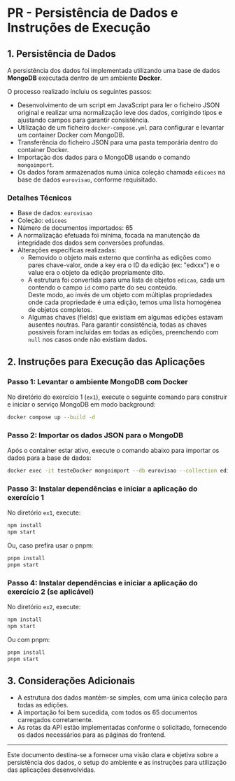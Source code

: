 # PR - Persistência de Dados e Instruções de Execução

## 1. Persistência de Dados

A persistência dos dados foi implementada utilizando uma base de dados **MongoDB** executada dentro de um ambiente **Docker**. 

O processo realizado incluiu os seguintes passos:

- Desenvolvimento de um script em JavaScript para ler o ficheiro JSON original e realizar uma normalização leve dos dados, corrigindo tipos e ajustando campos para garantir consistência.
- Utilização de um ficheiro `docker-compose.yml` para configurar e levantar um container Docker com MongoDB.
- Transferência do ficheiro JSON para uma pasta temporária dentro do container Docker.
- Importação dos dados para o MongoDB usando o comando `mongoimport`.
- Os dados foram armazenados numa única coleção chamada `edicoes` na base de dados `eurovisao`, conforme requisitado.

### Detalhes Técnicos

- Base de dados: `eurovisao`
- Coleção: `edicoes`
- Número de documentos importados: 65
- A normalização efetuada foi mínima, focada na manutenção da integridade dos dados sem conversões profundas.
- Alterações específicas realizadas:
  - Removido o objeto mais externo que continha as edições como pares chave-valor, onde a key era o ID da edição (ex: "edxxx") e o value era o objeto da edição propriamente dito.
  - A estrutura foi convertida para uma lista de objetos `edicao`, cada um contendo o campo `id` como parte do seu conteúdo.  
    Deste modo, ao invés de um objeto com múltiplas propriedades onde cada propriedade é uma edição, temos uma lista homogénea de objetos completos.
  - Algumas chaves (fields) que existiam em algumas edições estavam ausentes noutras. Para garantir consistência, todas as chaves possíveis foram incluídas em todas as edições, preenchendo com `null` nos casos onde não existiam dados.


## 2. Instruções para Execução das Aplicações

### Passo 1: Levantar o ambiente MongoDB com Docker

No diretório do exercício 1 (`ex1`), execute o seguinte comando para construir e iniciar o serviço MongoDB em modo background:

```bash
docker compose up --build -d
```

### Passo 2: Importar os dados JSON para o MongoDB

Após o container estar ativo, execute o comando abaixo para importar os dados para a base de dados:

```bash
docker exec -it testeDocker mongoimport --db eurovisao --collection edicoes --file /tmp/eurovisao.json --jsonArray
```

### Passo 3: Instalar dependências e iniciar a aplicação do exercício 1

No diretório `ex1`, execute:

```bash
npm install
npm start
```

Ou, caso prefira usar o pnpm:

```bash
pnpm install
pnpm start
```

### Passo 4: Instalar dependências e iniciar a aplicação do exercício 2 (se aplicável)

No diretório `ex2`, execute:

```bash
npm install
npm start
```

Ou com pnpm:

```bash
pnpm install
pnpm start
```

## 3. Considerações Adicionais

* A estrutura dos dados mantém-se simples, com uma única coleção para todas as edições.
* A importação foi bem sucedida, com todos os 65 documentos carregados corretamente.
* As rotas da API estão implementadas conforme o solicitado, fornecendo os dados necessários para as páginas do frontend.

---

Este documento destina-se a fornecer uma visão clara e objetiva sobre a persistência dos dados, o setup do ambiente e as instruções para utilização das aplicações desenvolvidas.